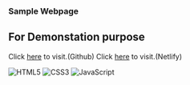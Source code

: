 ### Sample Webpage 

## For Demonstation purpose


Click [here](https://ajeypalsingh.github.io/sampleWebpage/) to visit.(Github)
Click [here](https://cool-torrone-3c54dc.netlify.app/) to visit.(Netlify)

![HTML5](https://img.shields.io/badge/html5-%23E34F26.svg?style=for-the-badge&logo=html5&logoColor=white)
![CSS3](https://img.shields.io/badge/css3-%231572B6.svg?style=for-the-badge&logo=css3&logoColor=white)
![JavaScript](https://img.shields.io/badge/javascript-%23323330.svg?style=for-the-badge&logo=javascript&logoColor=%23F7DF1E)
